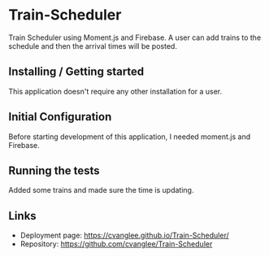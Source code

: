 # Train-Scheduler
Train Scheduler using Moment.js and Firebase.  A user can add trains to the schedule and then the arrival times will be posted.

## Installing / Getting started

This application doesn't require any other installation for a user.

## Initial Configuration

Before starting development of this application, I needed moment.js and Firebase.


## Running the tests

Added some trains and made sure the time is updating. 

## Links

- Deployment page: https://cvanglee.github.io/Train-Scheduler/
- Repository: https://github.com/cvanglee/Train-Scheduler

